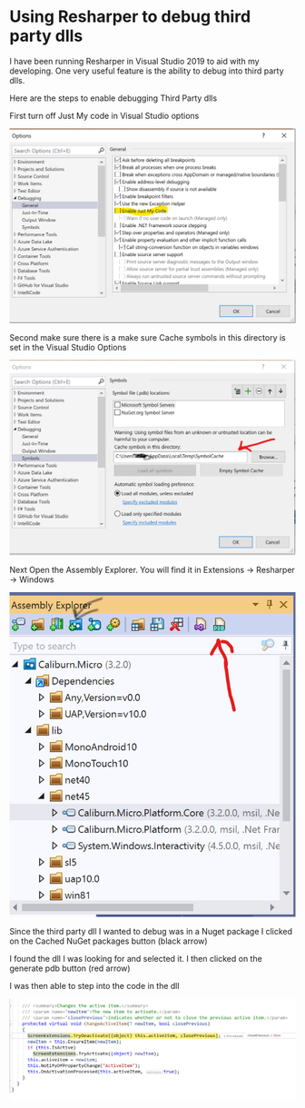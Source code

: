 # Using Resharper to debug third party dlls
 
 I have been running Resharper in Visual Studio 2019 to aid with my developing. One very useful feature is the ability to debug into third party dlls.  
 
 Here are the steps to enable debugging Third Party dlls
 
 First turn off Just My code in Visual Studio options
 
![NuGet](/images/justmycode.png)

Second make sure there is a make sure Cache symbols in this directory is set in the Visual Studio Options

![NuGet](/images/symbolspath.png)

Next Open the Assembly Explorer. You will find it in Extensions -> Resharper -> Windows

![NuGet](/images/AssemblyExplorer.png)

Since the third party dll I wanted to debug was in a Nuget package I clicked on the Cached NuGet packages button (black arrow)

I found the dll I was looking for and selected it.  I then clicked on the generate pdb button (red arrow)

I was then able to step into the code in the dll

![NuGet](/images/debugging.png)

